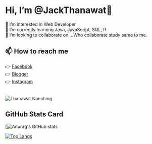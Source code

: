 # Hi, I’m @JackThanawat👋
👀 I’m interested in Web Developer <br>
🌱 I’m currently learning Java, JavaScript, SQL, R <br>
💞️ I’m looking to collaborate on ...Who collaborate study same to me. <br>

## 📫 How to reach me 
👉 [Facebook](https://www.facebook.com/tnw.jack/)<br>
👉 [Blogger](https://www.facebook.com/songpro.online)<br>
👉 [Instagram](https://www.instagram.com/jack.tnw/)<br><br>

![Thanawat Naeching](https://drive.google.com/file/d/12uzR53E5aYUwRrvpec5lvfmJ5HrqBSA2/view?usp=sharing)

## GitHub Stats Card
[![Anurag's GitHub stats](https://github-readme-stats.vercel.app/api?username=jacktnw&show_icons=true&theme=radical)

[![Top Langs](https://github-readme-stats.vercel.app/api/top-langs/?username=jacktnw&layout=compact&theme=radical)](https://github.com/anuraghazra/github-readme-stats)



<!--


Here are some ideas to get you started:

- 🔭 I’m currently working on ...
- 🌱 I’m currently learning ...
- 👯 I’m looking to collaborate on ...
- 🤔 I’m looking for help with ...
- 💬 Ask me about ...
- 📫 How to reach me: ...
- 😄 Pronouns: ...
- ⚡ Fun fact: ...
-->

